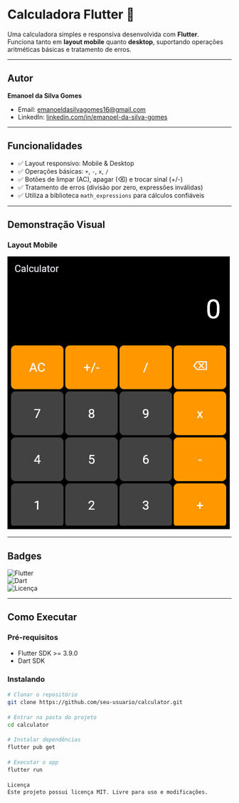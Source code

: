 # Calculadora Flutter 🧮

Uma calculadora simples e responsiva desenvolvida com **Flutter**.  
Funciona tanto em **layout mobile** quanto **desktop**, suportando operações aritméticas básicas e tratamento de erros.

---

## Autor
**Emanoel da Silva Gomes**  
- Email: emanoeldasilvagomes16@gmail.com  
- LinkedIn: [linkedin.com/in/emanoel-da-silva-gomes](https://www.linkedin.com/in/emanoel-da-silva-gomes-280787306)

---

## Funcionalidades

- ✅ Layout responsivo: Mobile & Desktop  
- ✅ Operações básicas: `+`, `-`, `x`, `/`  
- ✅ Botões de limpar (AC), apagar (⌫) e trocar sinal (+/-)  
- ✅ Tratamento de erros (divisão por zero, expressões inválidas)  
- ✅ Utiliza a biblioteca `math_expressions` para cálculos confiáveis  

---

## Demonstração Visual

### Layout Mobile
![Calculadora Mobile](flutter_01.png)


---

## Badges

![Flutter](https://img.shields.io/badge/Flutter-3.9-blue?logo=flutter)  
![Dart](https://img.shields.io/badge/Dart-3.9-blue?logo=dart)  
![Licença](https://img.shields.io/badge/Licença-MIT-green)

---

## Como Executar

### Pré-requisitos
- Flutter SDK >= 3.9.0
- Dart SDK

### Instalando
```bash
# Clonar o repositório
git clone https://github.com/seu-usuario/calculator.git

# Entrar na pasta do projeto
cd calculator

# Instalar dependências
flutter pub get

# Executar o app
flutter run

Licença
Este projeto possui licença MIT. Livre para uso e modificações.
